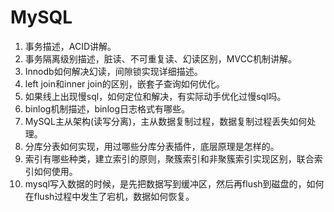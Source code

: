 # MySQL

1. 事务描述，ACID讲解。
2. 事务隔离级别描述，脏读、不可重复读、幻读区别，MVCC机制讲解。
3. Innodb如何解决幻读，间隙锁实现详细描述。
4. left join和inner join的区别，嵌套子查询如何优化。
5. 如果线上出现慢sql，如何定位和解决，有实际动手优化过慢sql吗。
6. binlog机制描述，binlog日志格式有哪些。
7. MySQL主从架构(读写分离)，主从数据复制过程，数据复制过程丢失如何处理。
8. 分库分表如何实现，用过哪些分库分表插件，底层原理是怎样的。
9. 索引有哪些种类，建立索引的原则，聚簇索引和非聚簇索引实现区别，联合索引如何使用。
10. mysql写入数据的时候，是先把数据写到缓冲区，然后再flush到磁盘的，如何在flush过程中发生了宕机，数据如何恢复。